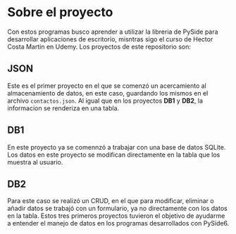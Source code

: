 # Sobre el proyecto

Con estos programas busco aprender a utilizar la libreria de PySide para desarrollar aplicaciones de escritorio, misntras sigo el curso de Hector Costa Martin en Udemy. Los proyectos de este repositorio son:

## JSON
Este es el primer proyecto en el que se comenzó un acercamiento al almacenamiento de datos, en este caso, guardando los mismos en el archivo `contactos.json`. Al igual que en los proyectos **DB1** y **DB2**, la informacion se renderiza en una tabla.
## DB1
En este proyecto ya se comennzó a trabajar con una base de datos SQLite. Los datos en este proyecto se modifican directamente en la tabla que los muestra al usuario.
## DB2
Para este caso se realizó un CRUD, en el que para modificar, eliminar o añadir datos se trabajó con un formulario, ya no directamente con los datos en la tabla. Estos tres primeros proyectos tuvieron el objetivo de ayudarme a entender el manejo de datos en los programas desarrollados con PySide6.


